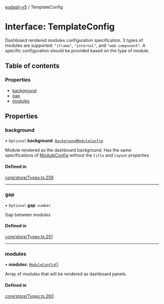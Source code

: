 [eodash-v5](../README.md) / TemplateConfig

# Interface: TemplateConfig

Dashboard rendered modules configuration specification.
3 types of modules are supported: `"iframe"`, `"internal"`, and `"web-component"`.
A specific configuration should be provided based on the type of module.

## Table of contents

### Properties

- [background](TemplateConfig.md#background)
- [gap](TemplateConfig.md#gap)
- [modules](TemplateConfig.md#modules)

## Properties

### background

• `Optional` **background**: [`BackgroundModuleConfig`](../README.md#backgroundmoduleconfig)

Module rendered as the dashboard background.
Has the same specifications of [ModuleConfig](../modules.md#moduleconfig) without the `title` and  `layout` properties

#### Defined in

[core/store/Types.ts:256](https://github.com/EOX-A/eodash-v5/blob/06b9523/core/store/Types.ts#L256)

___

### gap

• `Optional` **gap**: `number`

Gap between modules

#### Defined in

[core/store/Types.ts:251](https://github.com/EOX-A/eodash-v5/blob/06b9523/core/store/Types.ts#L251)

___

### modules

• **modules**: [`ModuleConfig`](../README.md#moduleconfig)[]

Array of modules that will be rendered as dashboard panels.

#### Defined in

[core/store/Types.ts:260](https://github.com/EOX-A/eodash-v5/blob/06b9523/core/store/Types.ts#L260)
